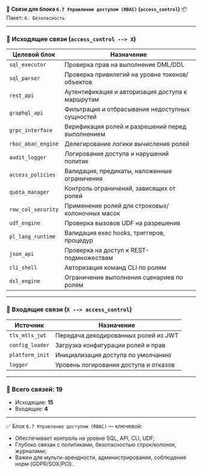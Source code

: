 🔐 **Связи для блока `6.7 Управление доступом (RBAC)` (`access_control`)**
📦 Пакет: `6. Безопасность`

---

### 🔻 Исходящие связи (`access_control --> X`)

| Целевой блок       | Назначение                                       |
| ------------------ | ------------------------------------------------ |
| `sql_executor`     | Проверка прав на выполнение DML/DDL              |
| `sql_parser`       | Проверка привилегий на уровне токенов/объектов   |
| `rest_api`         | Аутентификация и авторизация доступа к маршрутам |
| `graphql_api`      | Фильтрация и отбрасывание недоступных сущностей  |
| `grpc_interface`   | Верификация ролей и разрешений перед выполнением |
| `rbac_abac_engine` | Делегирование логики вычисления ролей            |
| `audit_logger`     | Логирование доступа и нарушений политик          |
| `access_policies`  | Валидация, предикаты, наложенные ограничения     |
| `quota_manager`    | Контроль ограничений, зависящих от ролей         |
| `row_col_security` | Применение ролей для строковых/колоночных масок  |
| `udf_engine`       | Проверка вызовов UDF на разрешения               |
| `pl_lang_runtime`  | Валидация exec hooks, триггеров, процедур        |
| `json_api`         | Проверка на доступ к REST-подмножествам          |
| `cli_shell`        | Авторизация команд CLI по ролям                  |
| `dsl_engine`       | Ограничение выполнения сценариев по ролям        |

---

### 🔺 Входящие связи (`X --> access_control`)

| Источник        | Назначение                            |
| --------------- | ------------------------------------- |
| `tls_mtls_jwt`  | Передача декодированных ролей из JWT  |
| `config_loader` | Загрузка конфигурации ролей и прав    |
| `platform_init` | Инициализация доступа по умолчанию    |
| `logger`        | Уровень логирования доступа и отказов |

---

### 🧩 Всего связей: **19**

* Исходящие: **15**
* Входящие: **4**

---

✅ Блок `6.7 Управление доступом (RBAC)` — ключевой:

* Обеспечивает контроль на уровне SQL, API, CLI, UDF;
* Глубоко связан с политиками, безопасностью строк/колонок, журналами;
* Важен для мульти-арендности, администрирования, соблюдения норм (GDPR/SOX/PCI).
